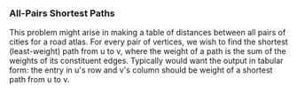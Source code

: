 ### All-Pairs Shortest Paths

This problem might arise in making a table of distances between all pairs of cities for a road atlas. For every pair of vertices, we wish to find the shortest (least-weight) path from u to v, where the weight of a path is the sum of the weights of its constituent edges. Typically would want the output in tabular form: the entry in u's row and v's column should be weight of a shortest path from u to v.
